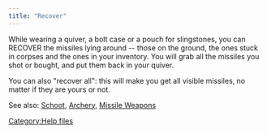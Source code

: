 ```yaml
---
title: "Recover"
---
```


While wearing a quiver, a bolt case or a pouch for slingstones, you can
RECOVER the missiles lying around -- those on the ground, the ones stuck
in corpses and the ones in your inventory. You will grab all the
missiles you shot or bought, and put them back in your quiver.

You can also "recover all": this will make you get all visible missiles,
no matter if they are yours or not.

See also: [Schoot](Schoot "wikilink"), [Archery](Archery "wikilink"),
[Missile Weapons](Missile_Weapons "wikilink")

[Category:Help files](Category:Help_files "wikilink")